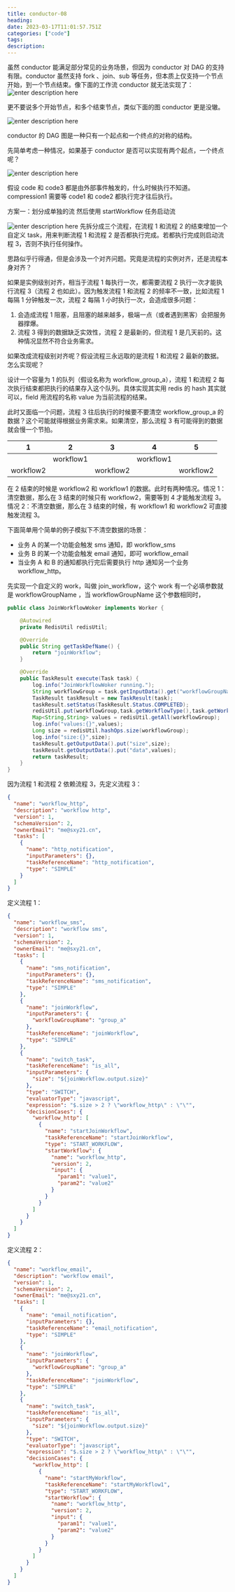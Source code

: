 ```yaml
---
title: conductor-08
heading:  
date: 2023-03-17T11:01:57.751Z
categories: ["code"]
tags: 
description:  
---
```


虽然 conductor 能满足部分常见的业务场景，但因为 conductor 对 DAG 的支持有限。conductor 虽然支持 fork 、join、sub 等任务，但本质上仅支持一个节点开始，到一个节点结束。像下面的工作流 conductor 就无法实现了：
![enter description here](https://cdn.sxy21.cn/static/imgs/1679052871062.png)


更不要说多个开始节点，和多个结束节点，类似下面的图 conductor 更是没辙。

![enter description here](https://cdn.sxy21.cn/static/imgs/1679052943181.png)



conductor 的 DAG 图是一种只有一个起点和一个终点的对称的结构。


先简单考虑一种情况，如果基于 conductor 是否可以实现有两个起点，一个终点呢？

![enter description here](https://cdn.sxy21.cn/static/imgs/1679053117420.png)

假设 code 和 code3 都是由外部事件触发的，什么时候执行不知道。compression1 需要等 code1 和 code2 都执行完才往后执行。

方案一：划分成单独的流 然后使用 startWorkflow 任务启动流

![enter description here](https://cdn.sxy21.cn/static/imgs/1679053323304.png)
先拆分成三个流程，在流程 1 和流程 2 的结束增加一个自定义 task，用来判断流程 1 和流程 2 是否都执行完成。若都执行完成则启动流程 3，否则不执行任何操作。


思路似乎行得通，但是会涉及一个对齐问题。究竟是流程的实例对齐，还是流程本身对齐？

如果是实例级别对齐，相当于流程 1 每执行一次，都需要流程 2 执行一次才能执行流程 3（流程 2 也如此）。因为触发流程 1 和流程 2 的频率不一致，比如流程 1 每隔 1 分钟触发一次，流程 2 每隔 1 小时执行一次，会造成很多问题：
1. 会造成流程 1 阻塞，且阻塞的越来越多，极端一点（或者遇到黑客）会把服务器撑爆。
2. 流程 3 得到的数据缺乏实效性，流程 2 是最新的，但流程 1 是几天前的。这种情况显然不符合业务需求。

如果改成流程级别对齐呢？假设流程三永远取的是流程 1 和流程 2 最新的数据。怎么实现呢？

设计一个容量为 1 的队列（假设名称为 workflow_group_a），流程 1 和流程 2 每次执行结束都把执行的结果存入这个队列。具体实现其实用 redis 的 hash 其实就可以，field 用流程的名称 value 为当前流程的结果。

此时又面临一个问题，流程 3 往后执行的时候要不要清空 workflow_group_a 的数据？这个可能就得根据业务需求来。如果清空，那么流程 3 有可能得到的数据就会慢一个节拍。


| 1         | 2         | 3         | 4         | 5         |
| --------- | --------- | --------- | --------- | --------- |
|           | workflow1 |           | workflow1 |           |
| workflow2 |           | workflow2 |           | workflow2 |
在 2 结束的时候是 workflow2 和 workflow1 的数据。此时有两种情况。情况 1： 清空数据，那么在 3 结束的时候只有 workflow2，需要等到 4 才能触发流程 3。情况 2：不清空数据，那么在 3 结束的时候，有 workflow1 和 workflow2 可直接触发流程 3。









下面简单用个简单的例子模拟下不清空数据的场景：
- 业务 A 的某一个功能会触发 sms 通知，即 workflow_sms
- 业务 B 的某一个功能会触发 email 通知，即可 workflow_email
- 当业务 A 和 B 的通知都执行完后需要执行 http 通知另一个业务 workflow_http。


先实现一个自定义的 work，叫做 join_workflow，这个 work 有一个必填参数就是 workflowGroupName ，当 workflowGroupName 这个参数相同时，
```java
public class JoinWorkflowWoker implements Worker {

    @Autowired
    private RedisUtil redisUtil;

    @Override
    public String getTaskDefName() {
        return "joinWorkflow";
    }

    @Override
    public TaskResult execute(Task task) {
        log.info("JoinWorkflowWoker running.");
        String workflowGroup = task.getInputData().get("workflowGroupName").toString();
        TaskResult taskResult = new TaskResult(task);
        taskResult.setStatus(TaskResult.Status.COMPLETED);
        redisUtil.put(workflowGroup,task.getWorkflowType(),task.getWorkflowInstanceId());
        Map<String,String> values = redisUtil.getAll(workflowGroup);
        log.info("values:{}",values);
        Long size = redisUtil.hashOps.size(workflowGroup);
        log.info("size:{}",size);
        taskResult.getOutputData().put("size",size);
        taskResult.getOutputData().put("data",values);
        return taskResult;
    }
}
```


因为流程 1 和流程 2 依赖流程 3，先定义流程 3：
```json
{
  "name": "workflow_http",
  "description": "workflow http",
  "version": 1,
  "schemaVersion": 2,
  "ownerEmail": "me@sxy21.cn",
  "tasks": [
    {
      "name": "http_notification",
      "inputParameters": {},
      "taskReferenceName": "http_notification",
      "type": "SIMPLE"
    }
  ]
}
```

定义流程 1：
```json
{
  "name": "workflow_sms",
  "description": "workflow sms",
  "version": 1,
  "schemaVersion": 2,
  "ownerEmail": "me@sxy21.cn",
  "tasks": [
    {
      "name": "sms_notification",
      "inputParameters": {},
      "taskReferenceName": "sms_notification",
      "type": "SIMPLE"
    },
	{
      "name": "joinWorkflow",
      "inputParameters": {
	  	"workflowGroupName": "group_a"
	  },
      "taskReferenceName": "joinWorkflow",
      "type": "SIMPLE"
    },
	{
      "name": "switch_task",
      "taskReferenceName": "is_all",
      "inputParameters": {
        "size": "${joinWorkflow.output.size}"
      },
      "type": "SWITCH",
      "evaluatorType": "javascript",
      "expression": "$.size > 2 ? \"workflow_http\" : \"\"",
      "decisionCases": {
        "workflow_http": [
          {
            "name": "startJoinWorkflow",
            "taskReferenceName": "startJoinWorkflow",
            "type": "START_WORKFLOW",
            "startWorkflow": {
              "name": "workflow_http",
              "version": 2,
              "input": {
                "param1": "value1",
                "param2": "value2"
              }
            }
          }
        ]
      }
    }
  ]
}
```

定义流程 2：
```json
{
  "name": "workflow_email",
  "description": "workflow email",
  "version": 1,
  "schemaVersion": 2,
  "ownerEmail": "me@sxy21.cn",
  "tasks": [
    {
      "name": "email_notification",
      "inputParameters": {},
      "taskReferenceName": "email_notification",
      "type": "SIMPLE"
    },
	{
      "name": "joinWorkflow",
      "inputParameters": {
	  	"workflowGroupName": "group_a"
	  },
      "taskReferenceName": "joinWorkflow",
      "type": "SIMPLE"
    },	
	{
      "name": "switch_task",
      "taskReferenceName": "is_all",
      "inputParameters": {
        "size": "${joinWorkflow.output.size}"
      },
      "type": "SWITCH",
      "evaluatorType": "javascript",
      "expression": "$.size > 2 ? \"workflow_http\" : \"\"",
      "decisionCases": {
        "workflow_http": [
          {
            "name": "startMyWorkflow",
            "taskReferenceName": "startMyWorkflow1",
            "type": "START_WORKFLOW",
            "startWorkflow": {
              "name": "workflow_http",
              "version": 2,
              "input": {
                "param1": "value1",
                "param2": "value2"
              }
            }
          }
        ]
      }
    }
  ]
}
```








